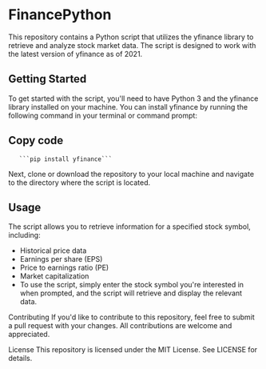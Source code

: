 # FinancePython
This repository contains a Python script that utilizes the yfinance library to retrieve and analyze stock market data. The script is designed to work with the latest version of yfinance as of 2021.

## Getting Started
To get started with the script, you'll need to have Python 3 and the yfinance library installed on your machine. You can install yfinance by running the following command in your terminal or command prompt:

## Copy code
       ```pip install yfinance```
Next, clone or download the repository to your local machine and navigate to the directory where the script is located.

## Usage
The script allows you to retrieve information for a specified stock symbol, including:

* Historical price data
* Earnings per share (EPS)
* Price to earnings ratio (PE)
* Market capitalization
* To use the script, simply enter the stock symbol you're interested in when prompted, and the script will retrieve and display the relevant data.

Contributing
If you'd like to contribute to this repository, feel free to submit a pull request with your changes. All contributions are welcome and appreciated.

License
This repository is licensed under the MIT License. See LICENSE for details.
